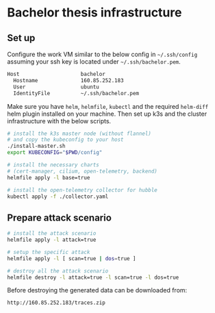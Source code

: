 # Bachelor thesis infrastructure

## Set up

Configure the work VM similar to the below config
in `~/.ssh/config` assuming your ssh key is located under
`~/.ssh/bachelor.pem`.

```bash
Host                    bachelor
  Hostname              160.85.252.183
  User                  ubuntu
  IdentityFile          ~/.ssh/bachelor.pem
```

Make sure you have `helm`, `helmfile`, `kubectl` and the required
`helm-diff` helm plugin installed on your machine.
Then set up k3s and the cluster infrastructure with the below scripts.

```bash
# install the k3s master node (without flannel)
# and copy the kubeconfig to your host
./install-master.sh
export KUBECONFIG="$PWD/config"

# install the necessary charts
# (cert-manager, cilium, open-telemetry, backend)
helmfile apply -l base=true

# install the open-telemetry collector for hubble
kubectl apply -f ./collector.yaml
```

## Prepare attack scenario

```bash
# install the attack scenario
helmfile apply -l attack=true

# setup the specific attack
helmfile apply -l [ scan=true | dos=true ]

# destroy all the attack scenario
helmfile destroy -l attack=true -l scan=true -l dos=true
```

Before destroying the generated data can be downloaded from:

```
http://160.85.252.183/traces.zip
```
